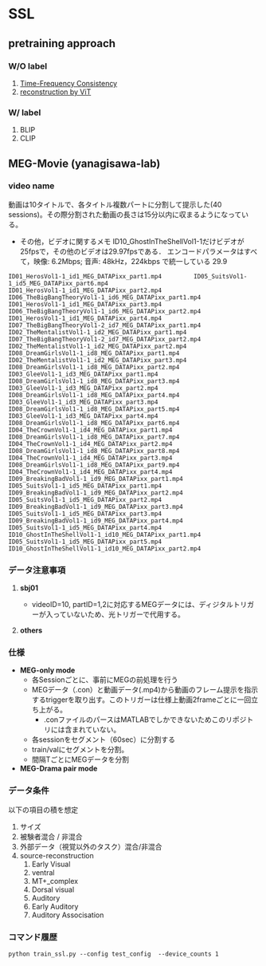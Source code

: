 # SSL

## pretraining approach
### W/O label
1. [Time-Frequency Consistency](https://arxiv.org/pdf/2206.08496.pdf)
2. [reconstruction by ViT](https://arxiv.org/pdf/2306.16934.pdf)

### W/ label
1. BLIP
2. CLIP

## MEG-Movie (yanagisawa-lab)
### video name
動画は10タイトルで、各タイトル複数パートに分割して提示した(40 sessions)。その際分割された動画の長さは15分以内に収まるようになっている。
- その他，ビデオに関するメモ
  ID10_GhostInTheShellVol1-1だけビデオが25fpsで，その他のビデオは29.97fpsである．
  エンコードパラメータはすべて，映像: 6.2Mbps; 音声: 48kHz，224kbps で統一している  29.9

```
ID01_HerosVol1-1_id1_MEG_DATAPixx_part1.mp4         ID05_SuitsVol1-1_id5_MEG_DATAPixx_part6.mp4
ID01_HerosVol1-1_id1_MEG_DATAPixx_part2.mp4         ID06_TheBigBangTheoryVol1-1_id6_MEG_DATAPixx_part1.mp4
ID01_HerosVol1-1_id1_MEG_DATAPixx_part3.mp4         ID06_TheBigBangTheoryVol1-1_id6_MEG_DATAPixx_part2.mp4
ID01_HerosVol1-1_id1_MEG_DATAPixx_part4.mp4         ID07_TheBigBangTheoryVol1-2_id7_MEG_DATAPixx_part1.mp4
ID02_TheMentalistVol1-1_id2_MEG_DATAPixx_part1.mp4  ID07_TheBigBangTheoryVol1-2_id7_MEG_DATAPixx_part2.mp4
ID02_TheMentalistVol1-1_id2_MEG_DATAPixx_part2.mp4  ID08_DreamGirlsVol1-1_id8_MEG_DATAPixx_part1.mp4
ID02_TheMentalistVol1-1_id2_MEG_DATAPixx_part3.mp4  ID08_DreamGirlsVol1-1_id8_MEG_DATAPixx_part2.mp4
ID03_GleeVol1-1_id3_MEG_DATAPixx_part1.mp4          ID08_DreamGirlsVol1-1_id8_MEG_DATAPixx_part3.mp4
ID03_GleeVol1-1_id3_MEG_DATAPixx_part2.mp4          ID08_DreamGirlsVol1-1_id8_MEG_DATAPixx_part4.mp4
ID03_GleeVol1-1_id3_MEG_DATAPixx_part3.mp4          ID08_DreamGirlsVol1-1_id8_MEG_DATAPixx_part5.mp4
ID03_GleeVol1-1_id3_MEG_DATAPixx_part4.mp4          ID08_DreamGirlsVol1-1_id8_MEG_DATAPixx_part6.mp4
ID04_TheCrownVol1-1_id4_MEG_DATAPixx_part1.mp4      ID08_DreamGirlsVol1-1_id8_MEG_DATAPixx_part7.mp4
ID04_TheCrownVol1-1_id4_MEG_DATAPixx_part2.mp4      ID08_DreamGirlsVol1-1_id8_MEG_DATAPixx_part8.mp4
ID04_TheCrownVol1-1_id4_MEG_DATAPixx_part3.mp4      ID08_DreamGirlsVol1-1_id8_MEG_DATAPixx_part9.mp4
ID04_TheCrownVol1-1_id4_MEG_DATAPixx_part4.mp4      ID09_BreakingBadVol1-1_id9_MEG_DATAPixx_part1.mp4
ID05_SuitsVol1-1_id5_MEG_DATAPixx_part1.mp4         ID09_BreakingBadVol1-1_id9_MEG_DATAPixx_part2.mp4
ID05_SuitsVol1-1_id5_MEG_DATAPixx_part2.mp4         ID09_BreakingBadVol1-1_id9_MEG_DATAPixx_part3.mp4
ID05_SuitsVol1-1_id5_MEG_DATAPixx_part3.mp4         ID09_BreakingBadVol1-1_id9_MEG_DATAPixx_part4.mp4
ID05_SuitsVol1-1_id5_MEG_DATAPixx_part4.mp4         ID10_GhostInTheShellVol1-1_id10_MEG_DATAPixx_part1.mp4
ID05_SuitsVol1-1_id5_MEG_DATAPixx_part5.mp4         ID10_GhostInTheShellVol1-1_id10_MEG_DATAPixx_part2.mp4
```
### データ注意事項
1. **sbj01**
    * videoID=10, partID=1,2に対応するMEGデータには、ディジタルトリガーが入っていないため、光トリガーで代用する。

2. **others**

### 仕様
* **MEG-only mode**
    * 各Sessionごとに、事前にMEGの前処理を行う
    * MEGデータ（.con）と動画データ(.mp4)から動画のフレーム提示を指示するtriggerを取り出す。このトリガーは仕様上動画2frameごとに一回立ち上がる。
        * .conファイルのパースはMATLABでしかできないためこのリポジトリには含まれていない。
    * 各sessionをセグメント（60sec）に分割する
    * train/valにセグメントを分割。
    * 間隔TごとにMEGデータを分割
* **MEG-Drama pair mode**


### データ条件
以下の項目の積を想定
1. サイズ
2. 被験者混合 / 非混合
3. 外部データ（視覚以外のタスク）混合/非混合
4. source-reconstruction
    1. Early Visual
    2. ventral
    3. MT+_complex
    4. Dorsal visual
    5. Auditory
    6. Early Auditory
    7. Auditory Associsation


### コマンド履歴
`python train_ssl.py --config test_config  --device_counts 1`